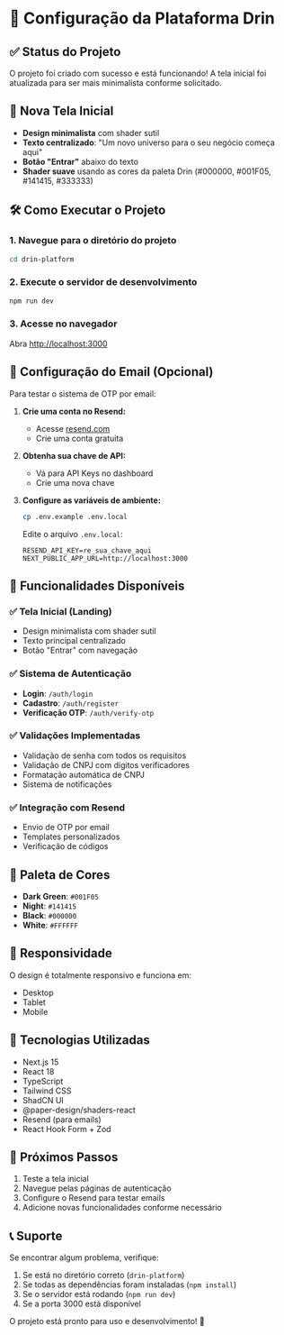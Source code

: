 # 🚀 Configuração da Plataforma Drin

## ✅ Status do Projeto
O projeto foi criado com sucesso e está funcionando! A tela inicial foi atualizada para ser mais minimalista conforme solicitado.

## 🎨 Nova Tela Inicial
- **Design minimalista** com shader sutil
- **Texto centralizado**: "Um novo universo para o seu negócio começa aqui"
- **Botão "Entrar"** abaixo do texto
- **Shader suave** usando as cores da paleta Drin (#000000, #001F05, #141415, #333333)

## 🛠️ Como Executar o Projeto

### 1. Navegue para o diretório do projeto
```bash
cd drin-platform
```

### 2. Execute o servidor de desenvolvimento
```bash
npm run dev
```

### 3. Acesse no navegador
Abra [http://localhost:3000](http://localhost:3000)

## 📧 Configuração do Email (Opcional)
Para testar o sistema de OTP por email:

1. **Crie uma conta no Resend:**
   - Acesse [resend.com](https://resend.com)
   - Crie uma conta gratuita

2. **Obtenha sua chave de API:**
   - Vá para API Keys no dashboard
   - Crie uma nova chave

3. **Configure as variáveis de ambiente:**
   ```bash
   cp .env.example .env.local
   ```
   
   Edite o arquivo `.env.local`:
   ```env
   RESEND_API_KEY=re_sua_chave_aqui
   NEXT_PUBLIC_APP_URL=http://localhost:3000
   ```

## 🎯 Funcionalidades Disponíveis

### ✅ Tela Inicial (Landing)
- Design minimalista com shader sutil
- Texto principal centralizado
- Botão "Entrar" com navegação

### ✅ Sistema de Autenticação
- **Login**: `/auth/login`
- **Cadastro**: `/auth/register`
- **Verificação OTP**: `/auth/verify-otp`

### ✅ Validações Implementadas
- Validação de senha com todos os requisitos
- Validação de CNPJ com dígitos verificadores
- Formatação automática de CNPJ
- Sistema de notificações

### ✅ Integração com Resend
- Envio de OTP por email
- Templates personalizados
- Verificação de códigos

## 🎨 Paleta de Cores
- **Dark Green**: `#001F05`
- **Night**: `#141415`
- **Black**: `#000000`
- **White**: `#FFFFFF`

## 📱 Responsividade
O design é totalmente responsivo e funciona em:
- Desktop
- Tablet
- Mobile

## 🔧 Tecnologias Utilizadas
- Next.js 15
- React 18
- TypeScript
- Tailwind CSS
- ShadCN UI
- @paper-design/shaders-react
- Resend (para emails)
- React Hook Form + Zod

## 🚀 Próximos Passos
1. Teste a tela inicial
2. Navegue pelas páginas de autenticação
3. Configure o Resend para testar emails
4. Adicione novas funcionalidades conforme necessário

## 📞 Suporte
Se encontrar algum problema, verifique:
1. Se está no diretório correto (`drin-platform`)
2. Se todas as dependências foram instaladas (`npm install`)
3. Se o servidor está rodando (`npm run dev`)
4. Se a porta 3000 está disponível

O projeto está pronto para uso e desenvolvimento! 🎉



